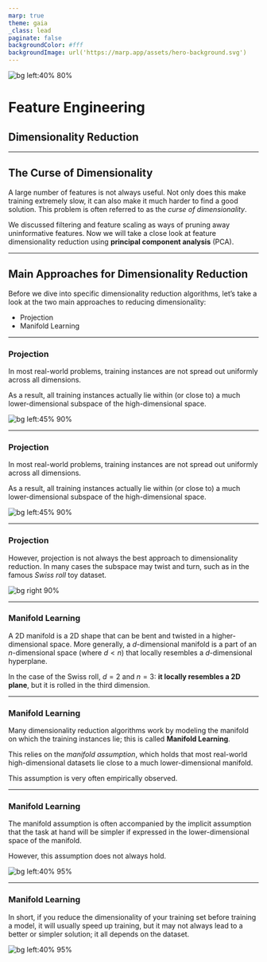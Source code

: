 ```yaml
---
marp: true
theme: gaia
_class: lead
paginate: false
backgroundColor: #fff
backgroundImage: url('https://marp.app/assets/hero-background.svg')
---
```


![bg left:40% 80%](../logo.png)

# **Feature Engineering**

## Dimensionality Reduction

---

## The Curse of Dimensionality
A large number of features is not always useful. Not only does this make training extremely slow, it can also make it much harder to find a good solution. This problem is often referred to as the *curse of dimensionality*.

We discussed filtering and feature scaling as ways of pruning away uninformative features. Now we will take a close look at feature dimensionality reduction using **principal component analysis** (PCA).


---

## Main Approaches for Dimensionality Reduction

Before we dive into specific dimensionality reduction algorithms, let’s take a look at the two main approaches to reducing dimensionality:

- Projection
- Manifold Learning

---

### Projection

In most real-world problems, training instances are not spread out uniformly across all dimensions.

As a result, all training instances actually lie within (or close to) a much lower-dimensional subspace of the high-dimensional space.

![bg left:45% 90%](image-62.png)

---

### Projection

In most real-world problems, training instances are not spread out uniformly across all dimensions.

As a result, all training instances actually lie within (or close to) a much lower-dimensional subspace of the high-dimensional space.

![bg left:45% 90%](image-63.png)

---
### Projection

However, projection is not always the best approach to dimensionality reduction. 
In many cases the subspace may twist and turn, such as in the famous *Swiss roll* toy dataset.

![bg right 90%](image-64.png)

---
### Manifold Learning

A 2D manifold is a 2D shape that can be bent and twisted in a higher-dimensional space. More generally, a $d$-dimensional manifold is a part of an $n$-dimensional space (where $d < n$) that locally resembles a $d$-dimensional hyperplane. 

In the case of the Swiss roll, $d = 2$ and $n = 3$: **it locally resembles a 2D plane**, but it is rolled in the third dimension.

---
### Manifold Learning

Many dimensionality reduction algorithms work by modeling the manifold on which the training instances lie; this is called **Manifold Learning**. 

This relies on the *manifold assumption*, which holds that most real-world high-dimensional datasets lie close to a much lower-dimensional manifold. 

This assumption is very often empirically observed.

---
### Manifold Learning

The manifold assumption is often accompanied by the implicit assumption that
the task at hand will be simpler if expressed in the lower-dimensional space of the manifold.

However, this assumption does not always hold.

![bg left:40% 95%](image-65.png)


---
### Manifold Learning

In short, if you reduce the dimensionality of your training set before training a model, it will usually speed up training, but it may not always lead to a better or simpler solution; it all depends on the dataset.

![bg left:40% 95%](image-65.png)

